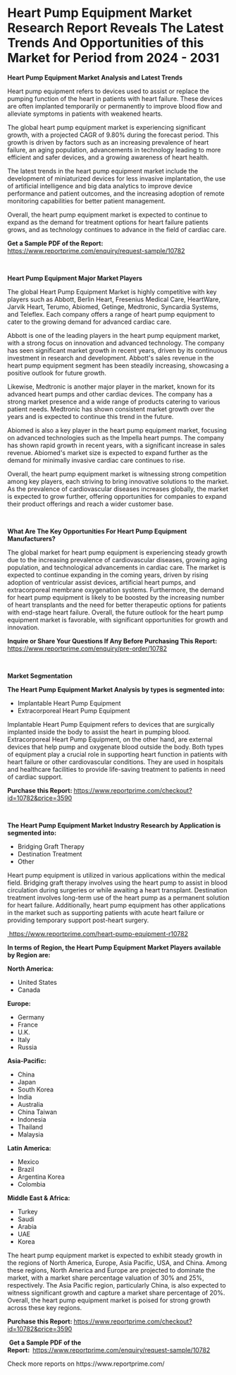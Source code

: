 <p><h1>Heart Pump Equipment Market Research Report Reveals The Latest Trends And Opportunities of this Market for Period from 2024 - 2031</h1></p><p><strong>Heart Pump Equipment Market Analysis and Latest Trends</strong></p>
<p><p>Heart pump equipment refers to devices used to assist or replace the pumping function of the heart in patients with heart failure. These devices are often implanted temporarily or permanently to improve blood flow and alleviate symptoms in patients with weakened hearts.</p><p>The global heart pump equipment market is experiencing significant growth, with a projected CAGR of 9.80% during the forecast period. This growth is driven by factors such as an increasing prevalence of heart failure, an aging population, advancements in technology leading to more efficient and safer devices, and a growing awareness of heart health.</p><p>The latest trends in the heart pump equipment market include the development of miniaturized devices for less invasive implantation, the use of artificial intelligence and big data analytics to improve device performance and patient outcomes, and the increasing adoption of remote monitoring capabilities for better patient management.</p><p>Overall, the heart pump equipment market is expected to continue to expand as the demand for treatment options for heart failure patients grows, and as technology continues to advance in the field of cardiac care.</p></p>
<p><strong>Get a Sample PDF of the Report:&nbsp;</strong> <a href="https://www.reportprime.com/enquiry/request-sample/10782">https://www.reportprime.com/enquiry/request-sample/10782</a></p>
<p>&nbsp;</p>
<p><strong>Heart Pump Equipment Major Market Players</strong></p>
<p><p>The global Heart Pump Equipment Market is highly competitive with key players such as Abbott, Berlin Heart, Fresenius Medical Care, HeartWare, Jarvik Heart, Terumo, Abiomed, Getinge, Medtronic, Syncardia Systems, and Teleflex. Each company offers a range of heart pump equipment to cater to the growing demand for advanced cardiac care.</p><p>Abbott is one of the leading players in the heart pump equipment market, with a strong focus on innovation and advanced technology. The company has seen significant market growth in recent years, driven by its continuous investment in research and development. Abbott's sales revenue in the heart pump equipment segment has been steadily increasing, showcasing a positive outlook for future growth.</p><p>Likewise, Medtronic is another major player in the market, known for its advanced heart pumps and other cardiac devices. The company has a strong market presence and a wide range of products catering to various patient needs. Medtronic has shown consistent market growth over the years and is expected to continue this trend in the future.</p><p>Abiomed is also a key player in the heart pump equipment market, focusing on advanced technologies such as the Impella heart pumps. The company has shown rapid growth in recent years, with a significant increase in sales revenue. Abiomed's market size is expected to expand further as the demand for minimally invasive cardiac care continues to rise.</p><p>Overall, the heart pump equipment market is witnessing strong competition among key players, each striving to bring innovative solutions to the market. As the prevalence of cardiovascular diseases increases globally, the market is expected to grow further, offering opportunities for companies to expand their product offerings and reach a wider customer base.</p></p>
<p>&nbsp;</p>
<p><strong>What Are The Key Opportunities For Heart Pump Equipment Manufacturers?</strong></p>
<p><p>The global market for heart pump equipment is experiencing steady growth due to the increasing prevalence of cardiovascular diseases, growing aging population, and technological advancements in cardiac care. The market is expected to continue expanding in the coming years, driven by rising adoption of ventricular assist devices, artificial heart pumps, and extracorporeal membrane oxygenation systems. Furthermore, the demand for heart pump equipment is likely to be boosted by the increasing number of heart transplants and the need for better therapeutic options for patients with end-stage heart failure. Overall, the future outlook for the heart pump equipment market is favorable, with significant opportunities for growth and innovation.</p></p>
<p><strong>Inquire or Share Your Questions If Any Before Purchasing This Report:</strong> <a href="https://www.reportprime.com/enquiry/pre-order/10782">https://www.reportprime.com/enquiry/pre-order/10782</a></p>
<p>&nbsp;</p>
<p><strong>Market Segmentation</strong></p>
<p><strong>The Heart Pump Equipment Market Analysis by types is segmented into:</strong></p>
<p><ul><li>Implantable Heart Pump Equipment</li><li>Extracorporeal Heart Pump Equipment</li></ul></p>
<p><p>Implantable Heart Pump Equipment refers to devices that are surgically implanted inside the body to assist the heart in pumping blood. Extracorporeal Heart Pump Equipment, on the other hand, are external devices that help pump and oxygenate blood outside the body. Both types of equipment play a crucial role in supporting heart function in patients with heart failure or other cardiovascular conditions. They are used in hospitals and healthcare facilities to provide life-saving treatment to patients in need of cardiac support.</p></p>
<p><strong>Purchase this Report:&nbsp;</strong><a href="https://www.reportprime.com/checkout?id=10782&price=3590">https://www.reportprime.com/checkout?id=10782&price=3590</a></p>
<p>&nbsp;</p>
<p><strong>The Heart Pump Equipment Market Industry Research by Application is segmented into:</strong></p>
<p><ul><li>Bridging Graft Therapy</li><li>Destination Treatment</li><li>Other</li></ul></p>
<p><p>Heart pump equipment is utilized in various applications within the medical field. Bridging graft therapy involves using the heart pump to assist in blood circulation during surgeries or while awaiting a heart transplant. Destination treatment involves long-term use of the heart pump as a permanent solution for heart failure. Additionally, heart pump equipment has other applications in the market such as supporting patients with acute heart failure or providing temporary support post-heart surgery.</p></p>
<p><a href="https://www.reportprime.com/heart-pump-equipment-r10782">&nbsp;https://www.reportprime.com/heart-pump-equipment-r10782</a></p>
<p><strong>In terms of Region, the Heart Pump Equipment Market Players available by Region are:</strong></p>
<p>
    <p> <strong> North America: </strong>
        <ul>
            <li>United States</li>
            <li>Canada</li>
        </ul>
        </p> 
    <p> <strong> Europe: </strong>
        <ul>
            <li>Germany</li>
            <li>France</li>
            <li>U.K.</li>
            <li>Italy</li>
            <li>Russia</li>
        </ul>
        </p> 
    <p> <strong> Asia-Pacific: </strong>
        <ul>
            <li>China</li>
            <li>Japan</li>
            <li>South Korea</li>
            <li>India</li>
            <li>Australia</li>
            <li>China Taiwan</li>
            <li>Indonesia</li>
            <li>Thailand</li>
            <li>Malaysia</li>
        </ul>
        </p> 
    <p> <strong> Latin America: </strong>
        <ul>
            <li>Mexico</li>
            <li>Brazil</li>
            <li>Argentina Korea</li>
            <li>Colombia</li>
        </ul>
        </p> 
    <p> <strong> Middle East & Africa: </strong>
        <ul>
            <li>Turkey</li>
            <li>Saudi</li>
            <li>Arabia</li>
            <li>UAE</li>
            <li>Korea</li>
        </ul>
    </p>
    </p>
<p><p>The heart pump equipment market is expected to exhibit steady growth in the regions of North America, Europe, Asia Pacific, USA, and China. Among these regions, North America and Europe are projected to dominate the market, with a market share percentage valuation of 30% and 25%, respectively. The Asia Pacific region, particularly China, is also expected to witness significant growth and capture a market share percentage of 20%. Overall, the heart pump equipment market is poised for strong growth across these key regions.</p></p>
<p><strong>Purchase this Report: </strong><a href="https://www.reportprime.com/checkout?id=10782&price=3590">https://www.reportprime.com/checkout?id=10782&price=3590</a></p>
<p>&nbsp;<strong>Get a Sample PDF of the Report:&nbsp;&nbsp;</strong><a href="https://www.reportprime.com/enquiry/request-sample/10782">https://www.reportprime.com/enquiry/request-sample/10782</a></p>
<p><strong></strong></p>
<p>Check more reports on https://www.reportprime.com/</p>